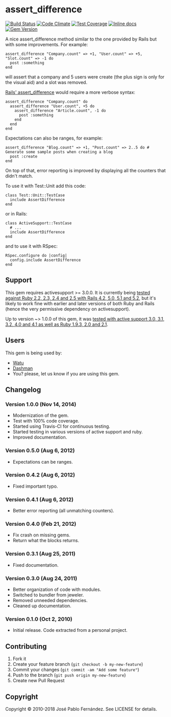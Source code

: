 # assert_difference

[![Build Status](https://travis-ci.org/pupeno/assert_difference.png?branch=master)](https://travis-ci.org/pupeno/assert_difference)
[![Code Climate](https://codeclimate.com/github/pupeno/assert_difference.png)](https://codeclimate.com/github/pupeno/assert_difference)
[![Test Coverage](https://codeclimate.com/github/pupeno/assert_difference/badges/coverage.svg)](https://codeclimate.com/github/pupeno/assert_difference)
[![Inline docs](http://inch-ci.org/github/pupeno/assert_difference.png)](http://inch-ci.org/github/pupeno/assert_difference)
[![Gem Version](https://badge.fury.io/rb/assert_difference.png)](http://badge.fury.io/rb/assert_difference)

A nice assert_difference method similar to the one provided by Rails but with some improvements. For example:

    assert_difference "Company.count" => +1, "User.count" => +5, "Slot.count" => -1 do
      post :something
    end

will assert that a company and 5 users were create (the plus sign is only for the visual aid) and a slot was removed.

[Rails' assert_difference](http://api.rubyonrails.org/classes/ActiveSupport/Testing/Assertions.html#method-i-assert_difference)
would require a more verbose syntax:

    assert_difference "Company.count" do
      assert_difference "User.count", +5 do
        assert_difference "Article.count", -1 do
          post :something
        end
      end
    end

Expectations can also be ranges, for example:

    assert_difference "Blog.count" => +1, "Post.count" => 2..5 do # Generate some sample posts when creating a blog
      post :create
    end

On top of that, error reporting is improved by displaying all the counters that didn't match.

To use it with Test::Unit add this code:

    class Test::Unit::TestCase
      include AssertDifference
    end

or in Rails:

    class ActiveSupport::TestCase
      # ...
      include AssertDifference
    end

and to use it with RSpec:

    RSpec.configure do |config|
      config.include AssertDifference
    end

## Support

This gem requires activesupport >= 3.0.0. It is currently being [tested against Ruby 2.2, 2.3, 2.4 and 2.5 with Rails
4.2, 5.0, 5.1 and 5.2](https://travis-ci.org/pupeno/assert_difference), but it's likely to work fine with earlier and 
later versions of both Ruby and Rails (hence the very permissive dependency on activesupport).

Up to version ~> 1.0.0 of this gem, it was [tested with active support 3.0, 3.1, 3.2, 4.0 and 4.1 as well as Ruby 1.9.3,
 2.0 and 2.1](https://travis-ci.org/pupeno/assert_difference/builds/40992839).

## Users

This gem is being used by:

- [Watu](https://watuapp.com)
- [Dashman](https://dashman.tech)
- You? please, let us know if you are using this gem.

## Changelog

### Version 1.0.0 (Nov 14, 2014)
- Modernization of the gem.
- Test with 100% code coverage.
- Started using Travis-CI for continuous testing.
- Started testing in various versions of active support and ruby.
- Improved documentation.

### Version 0.5.0 (Aug 6, 2012)
- Expectations can be ranges.

### Version 0.4.2 (Aug 6, 2012)
- Fixed important typo.

### Version 0.4.1 (Aug 6, 2012)
- Better error reporting (all unmatching counters).

### Version 0.4.0 (Feb 21, 2012)
- Fix crash on missing gems.
- Return what the blocks returns.

### Version 0.3.1 (Aug 25, 2011)
- Fixed documentation.

### Version 0.3.0 (Aug 24, 2011)
- Better organization of code with modules.
- Switched to bundler from jeweler.
- Removed unneeded dependencies.
- Cleaned up documentation.

### Version 0.1.0 (Oct 2, 2010)
- Initial release. Code extracted from a personal project.

## Contributing

1. Fork it
2. Create your feature branch (`git checkout -b my-new-feature`)
3. Commit your changes (`git commit -am "Add some feature"`)
4. Push to the branch (`git push origin my-new-feature`)
5. Create new Pull Request


Copyright
---------

Copyright © 2010-2018 José Pablo Fernández. See LICENSE for details.
